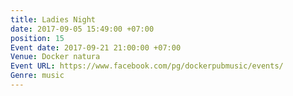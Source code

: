 ```yaml
---
title: Ladies Night
date: 2017-09-05 15:49:00 +07:00
position: 15
Event date: 2017-09-21 21:00:00 +07:00
Venue: Docker natura
Event URL: https://www.facebook.com/pg/dockerpubmusic/events/
Genre: music
---
```


